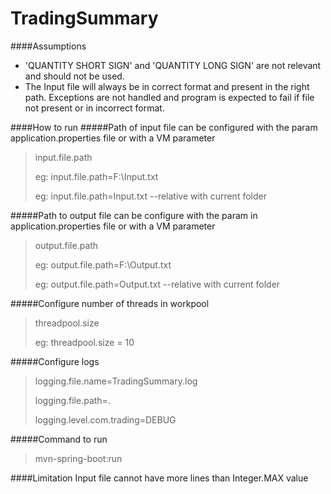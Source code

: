 # TradingSummary

####Assumptions
- 'QUANTITY SHORT SIGN' and 'QUANTITY LONG SIGN' are not relevant and should not be used.
- The Input file will always be in correct format and present in the right path. Exceptions are not handled and program is expected to fail if file not present or in incorrect format.

####How to run
#####Path of input file can be configured with the param application.properties file or with a VM parameter
>input.file.path
>
>eg: input.file.path=F:\\Input.txt
>
>eg: input.file.path=Input.txt  --relative with current folder
>

#####Path to output file can be configure with the param in application.properties file or with a VM parameter
>output.file.path
>
>eg: output.file.path=F:\\Output.txt
>
>eg: output.file.path=Output.txt    --relative with current folder
>

#####Configure number of threads in workpool
>threadpool.size
>
>eg: threadpool.size = 10
>
#####Configure logs
>logging.file.name=TradingSummary.log
>
>logging.file.path=.
>
>logging.level.com.trading=DEBUG
>
#####Command to run
> mvn-spring-boot:run
>
####Limitation
Input file cannot have more lines than Integer.MAX value
